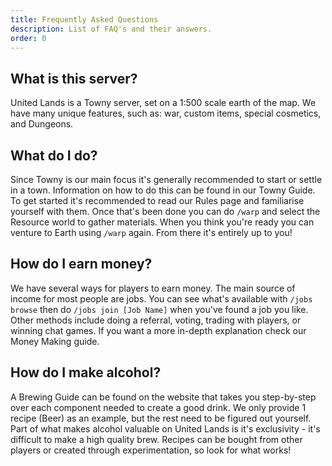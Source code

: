 ```yaml
---
title: Frequently Asked Questions
description: List of FAQ's and their answers.
order: 0
---
```

## What is this server?
United Lands is a Towny server, set on a 1:500 scale earth of the map. We have many unique features, such as: war, custom items, special cosmetics, and Dungeons.

## What do I do?
Since Towny is our main focus it's generally recommended to start or settle in a town. Information on how to do this can be found in our Towny Guide. To get started it's recommended to read our Rules page and familiarise yourself with them. Once that's been done you can do `/warp` and select the Resource world to gather materials. When you think you're ready you can venture to Earth using `/warp` again. From there it's entirely up to you!

## How do I earn money?
We have several ways for players to earn money. The main source of income for most people are jobs. You can see what's available with `/jobs browse` then do `/jobs join [Job Name]` when you've found a job you like. Other methods include doing a referral, voting, trading with players, or winning chat games. If you want a more in-depth explanation check our Money Making guide.

## How do I make alcohol?
A Brewing Guide can be found on the website that takes you step-by-step over each component needed to create a good drink. We only provide 1 recipe (Beer) as an example, but the rest need to be figured out yourself. Part of what makes alcohol valuable on United Lands is it's exclusivity - it's difficult to make a high quality brew. Recipes can be bought from other players or created through experimentation, so look for what works! 
